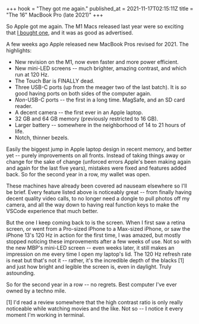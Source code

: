 +++
hook = "They got me again."
published_at = 2021-11-17T02:15:11Z
title = "The 16\" MacBook Pro (late 2021)"
+++

So Apple got me again. The M1 Macs released last year were so exciting that [I bought one](/fragments/m1), and it was as good as advertised.

A few weeks ago Apple released new MacBook Pros revised for 2021. The highlights:

* New revision on the M1, now even faster and more power efficient.
* New mini-LED screens -- much brighter, amazing contrast, and which run at 120 Hz.
* The Touch Bar is FINALLY dead.
* Three USB-C ports (up from the meager two of the last batch). It is _so_ good having ports on both sides of the computer again.
* _Non_-USB-C ports -- the first in a long time. MagSafe, and an SD card reader.
* A decent camera -- the first ever in an Apple laptop.
* 32 GB and 64 GB memory (previously restricted to 16 GB).
* Larger battery -- somewhere in the neighborhood of 14 to 21 hours of life.
* Notch, thinner bezels.

Easily the biggest jump in Apple laptop design in recent memory, and better yet -- purely improvements on all fronts. Instead of taking things away or change for the sake of change (unforced errors Apple's been making again and again for the last five years), mistakes were fixed and features added back. So for the second year in a row, my wallet was open.

These machines have already been covered ad nauseam elsewhere so I'll be brief. Every feature listed above is noticeably great -- from finally having decent quality video calls, to no longer need a dongle to pull photos off my camera, and all the way down to having real function keys to make the VSCode experience that much better.

But the one I keep coming back to is the screen. When I first saw a retina screen, or went from a Pro-sized iPhone to a Max-sized iPhone, or saw the iPhone 13's 120 Hz in action for the first time, I was amazed, but mostly stopped noticing these improvements after a few weeks of use. Not so with the new MBP's mini-LED screen -- even weeks later, it still makes an impression on me every time I open my laptop's lid. The 120 Hz refresh rate is neat but that's not it -- rather, it's the incredible depth of the blacks [1] and just how bright and legible the screen is, even in daylight. Truly astounding.

So for the second year in a row -- no regrets. Best computer I've ever owned by a techno mile.

[1] I'd read a review somewhere that the high contrast ratio is only really noticeable while watching movies and the like. Not so -- I notice it every moment I'm working in terminal.
